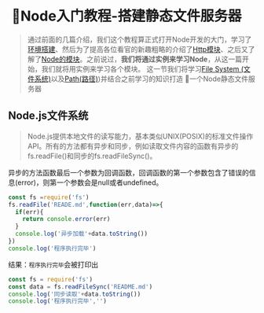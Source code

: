#  🔨Node入门教程-搭建静态文件服务器
> 通过前面的几篇介绍，我们这个教程算正式打开Node开发的大门，学习了[环境搭建](../lesson1)、然后为了提高各位看官的新趣粗略的介绍了[Http模块](../lesson2)、之后又了解了[Node的模块](../lesson3)。之前说过，**我们将通过实例来学习Node**，从这一篇开始，我们就将用实例来学习各个模块。
> 这一节我们将学习[File System (文件系统)](http://nodejs.cn/api/fs.html)以及[Path(路径)](http://nodejs.cn/api/path.html))并结合之前学习的知识打造 🔨一个Node静态文件服务器

## Node.js文件系统
> Node.js提供本地文件的读写能力，基本类似UNIX(POSIX)的标准文件操作API。所有的方法都有异步和同步，例如读取文件内容的函数有异步的fs.readFile()和同步的fs.readFileSync()。

异步的方法函数最后一个参数为回调函数，回调函数的第一个参数包含了错误的信息(error)，则第一个参数会是null或者undefined。
``` javascript
const fs =require('fs')
fs.readFile('READE.md',function(err,data)=>{
  if(err){
    return console.error(err)
  }
  console.log('异步加载'+data.toString())
})
console.log('程序执行完毕')
```
结果：`程序执行完毕`会被打印出

```javascript
const fs = require('fs')
const data = fs.readFileSync('README.md')
console.log('同步读取'+data.toString())
console.log('程序执行完毕','')
```